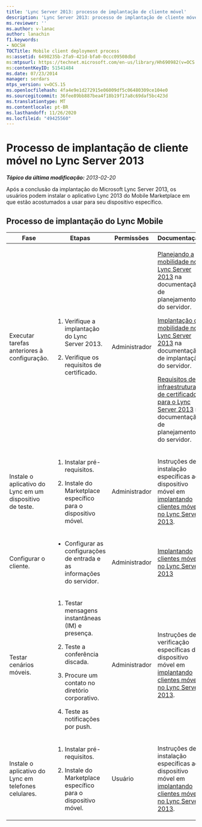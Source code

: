 ```yaml
---
title: 'Lync Server 2013: processo de implantação de cliente móvel'
description: 'Lync Server 2013: processo de implantação de cliente móvel.'
ms.reviewer: ''
ms.author: v-lanac
author: lanachin
f1.keywords:
- NOCSH
TOCTitle: Mobile client deployment process
ms:assetid: 6498235b-2fa9-421d-bfa0-0ccc09508dbd
ms:mtpsurl: https://technet.microsoft.com/en-us/library/Hh690982(v=OCS.15)
ms:contentKeyID: 51541484
ms.date: 07/23/2014
manager: serdars
mtps_version: v=OCS.15
ms.openlocfilehash: 4fa4e9e1d272915e06009df5c06480309ce104e0
ms.sourcegitcommit: 36fee89bb887bea4f18b19f17a8c69daf5bc423d
ms.translationtype: MT
ms.contentlocale: pt-BR
ms.lasthandoff: 11/26/2020
ms.locfileid: "49425560"
---
```

# <a name="mobile-client-deployment-process-in-lync-server-2013"></a>Processo de implantação de cliente móvel no Lync Server 2013

<div data-xmlns="http://www.w3.org/1999/xhtml">

<div class="topic" data-xmlns="http://www.w3.org/1999/xhtml" data-msxsl="urn:schemas-microsoft-com:xslt" data-cs="https://msdn.microsoft.com/">

<div data-asp="https://msdn2.microsoft.com/asp">



</div>

<div id="mainSection">

<div id="mainBody">

<span> </span>

_**Tópico da última modificação:** 2013-02-20_

Após a conclusão da implantação do Microsoft Lync Server 2013, os usuários podem instalar o aplicativo Lync 2013 do Mobile Marketplace em que estão acostumados a usar para seu dispositivo específico.

<div>

## <a name="lync-mobile-deployment-process"></a>Processo de implantação do Lync Mobile


<table>
<colgroup>
<col style="width: 25%" />
<col style="width: 25%" />
<col style="width: 25%" />
<col style="width: 25%" />
</colgroup>
<thead>
<tr class="header">
<th>Fase</th>
<th>Etapas</th>
<th>Permissões</th>
<th>Documentação</th>
</tr>
</thead>
<tbody>
<tr class="odd">
<td><p>Executar tarefas anteriores à configuração.</p></td>
<td><ol>
<li><p>Verifique a implantação do Lync Server 2013.</p></li>
<li><p>Verifique os requisitos de certificado.</p></li>
</ol></td>
<td><p>Administrador</p></td>
<td><p><a href="lync-server-2013-planning-for-mobility.md">Planejando a mobilidade no Lync Server 2013</a> na documentação de planejamento do servidor.</p>
<p><a href="lync-server-2013-deploying-mobility.md">Implantação de mobilidade no Lync Server 2013</a> na documentação de implantação do servidor.</p>
<p><a href="lync-server-2013-certificate-infrastructure-requirements.md">Requisitos de infraestrutura de certificado para o Lync Server 2013</a> na documentação de planejamento do servidor.</p></td>
</tr>
<tr class="even">
<td><p>Instale o aplicativo do Lync em um dispositivo de teste.</p></td>
<td><ol>
<li><p>Instalar pré-requisitos.</p></li>
<li><p>Instale do Marketplace específico para o dispositivo móvel.</p></li>
</ol></td>
<td><p>Administrador</p></td>
<td><p>Instruções de instalação específicas ao dispositivo móvel em <a href="lync-server-2013-deploying-mobile-clients.md">implantando clientes móveis no Lync Server 2013</a>.</p></td>
</tr>
<tr class="odd">
<td><p>Configurar o cliente.</p></td>
<td><ul>
<li><p>Configurar as configurações de entrada e as informações do servidor.</p></li>
</ul></td>
<td><p>Administrador</p></td>
<td><p><a href="lync-server-2013-deploying-mobile-clients.md">Implantando clientes móveis no Lync Server 2013</a></p></td>
</tr>
<tr class="even">
<td><p>Testar cenários móveis.</p></td>
<td><ol>
<li><p>Testar mensagens instantâneas (IM) e presença.</p></li>
<li><p>Teste a conferência discada.</p></li>
<li><p>Procure um contato no diretório corporativo.</p></li>
<li><p>Teste as notificações por push.</p></li>
</ol></td>
<td><p>Administrador</p></td>
<td><p>Instruções de verificação específicas do dispositivo móvel em <a href="lync-server-2013-deploying-mobile-clients.md">implantando clientes móveis no Lync Server 2013</a>.</p></td>
</tr>
<tr class="odd">
<td><p>Instale o aplicativo do Lync em telefones celulares.</p></td>
<td><ol>
<li><p>Instalar pré-requisitos.</p></li>
<li><p>Instale do Marketplace específico para o dispositivo móvel.</p></li>
</ol></td>
<td><p>Usuário</p></td>
<td><p>Instruções de instalação específicas ao dispositivo móvel em <a href="lync-server-2013-deploying-mobile-clients.md">implantando clientes móveis no Lync Server 2013</a>.</p></td>
</tr>
</tbody>
</table>


</div>

</div>

<span> </span>

</div>

</div>

</div>

